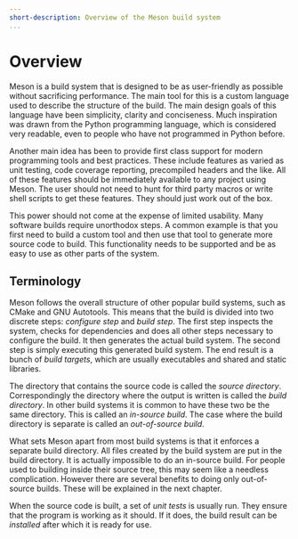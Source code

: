 ```yaml
---
short-description: Overview of the Meson build system
...
```


# Overview

Meson is a build system that is designed to be as user-friendly as
possible without sacrificing performance. The main tool for this is a
custom language used to describe the structure of the build. The main
design goals of this language have been simplicity, clarity and
conciseness. Much inspiration was drawn from the Python programming
language, which is considered very readable, even to people who have
not programmed in Python before.

Another main idea has been to provide first class support for modern
programming tools and best practices. These include features as varied
as unit testing, code coverage reporting, precompiled headers and the
like. All of these features should be immediately available to any
project using Meson. The user should not need to hunt for third party
macros or write shell scripts to get these features. They should just
work out of the box.

This power should not come at the expense of limited usability. Many
software builds require unorthodox steps. A common example is that you
first need to build a custom tool and then use that tool to generate
more source code to build. This functionality needs to be supported
and be as easy to use as other parts of the system.

Terminology
--

Meson follows the overall structure of other popular build systems,
such as CMake and GNU Autotools. This means that the build is divided
into two discrete steps: *configure step* and *build step*. The first
step inspects the system, checks for dependencies and does all other
steps necessary to configure the build. It then generates the actual
build system. The second step is simply executing this generated build
system. The end result is a bunch of *build targets*, which are
usually executables and shared and static libraries.

The directory that contains the source code is called the *source
directory*. Correspondingly the directory where the output is written
is called the *build directory*. In other build systems it is common
to have these two be the same directory. This is called an *in-source
build*. The case where the build directory is separate is called an
*out-of-source build*.

What sets Meson apart from most build systems is that it enforces a
separate build directory. All files created by the build system are
put in the build directory. It is actually impossible to do an
in-source build. For people used to building inside their source tree,
this may seem like a needless complication. However there are several
benefits to doing only out-of-source builds. These will be explained
in the next chapter.

When the source code is built, a set of *unit tests* is usually
run. They ensure that the program is working as it should. If it does,
the build result can be *installed* after which it is ready for use.
